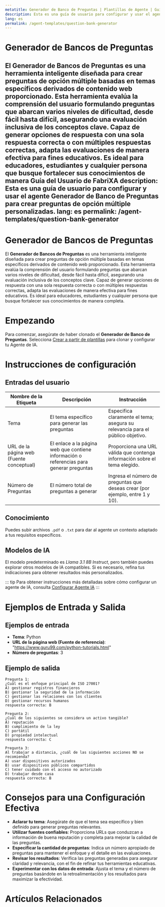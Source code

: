 ```yaml
---
metatitle: Generador de Banco de Preguntas | Plantillas de Agente | Guía de Usuario de FabriXAI
description: Esta es una guía de usuario para configurar y usar el agente Generador de Banco de Preguntas para crear preguntas de opción múltiple personalizadas.
lang: es
permalink: /agent-templates/question-bank-generator
---
```


# Generador de Bancos de Preguntas

El **Generador de Bancos de Preguntas** es una herramienta inteligente diseñada para crear preguntas de opción múltiple basadas en temas específicos derivados de contenido web proporcionado. Esta herramienta evalúa la comprensión del usuario formulando preguntas que abarcan varios niveles de dificultad, desde fácil hasta difícil, asegurando una evaluación inclusiva de los conceptos clave. Capaz de generar opciones de respuesta con una sola respuesta correcta o con múltiples respuestas correctas, adapta las evaluaciones de manera efectiva para fines educativos. Es ideal para educadores, estudiantes y cualquier persona que busque fortalecer sus conocimientos de manera Guía del Usuario de FabriXA
description: Esta es una guía de usuario para configurar y usar el agente Generador de Banco de Preguntas para crear preguntas de opción múltiple personalizadas.
lang: es
permalink: /agent-templates/question-bank-generator
---

# Generador de Bancos de Preguntas

El **Generador de Bancos de Preguntas** es una herramienta inteligente diseñada para crear preguntas de opción múltiple basadas en temas específicos derivados de contenido web proporcionado. Esta herramienta evalúa la comprensión del usuario formulando preguntas que abarcan varios niveles de dificultad, desde fácil hasta difícil, asegurando una evaluación inclusiva de los conceptos clave. Capaz de generar opciones de respuesta con una sola respuesta correcta o con múltiples respuestas correctas, adapta las evaluaciones de manera efectiva para fines educativos. Es ideal para educadores, estudiantes y cualquier persona que busque fortalecer sus conocimientos de manera completa.

# Empezando

Para comenzar, asegúrate de haber clonado el **Generador de Banco de Preguntas**. Selecciona [Crear a partir de plantillas](/en-us/create-from-templates/) para clonar y configurar tu Agente de IA.

# Instrucciones de configuración

## Entradas del usuario

| Nombre de la Etiqueta            | Descripción                                               | Instrucción                                                                                     |
| ----------------------------- | --------------------------------------------------------- | ------------------------------------------------------------------------------------------------ |
| Tema                           | El tema específico para generar las preguntas             | Especifica claramente el tema; asegura su relevancia para el público objetivo.                   |
| URL de la página web (Fuente conceptual) | El enlace a la página web que contiene información o referencias para generar preguntas | Proporciona una URL válida que contenga información sobre el tema elegido.                        |
| Número de Preguntas            | El número total de preguntas a generar                    | Ingresa el número de preguntas que deseas crear (por ejemplo, entre 1 y 10).                     |

## Conocimiento

Puedes subir archivos `.pdf` o `.txt` para dar al agente un contexto adaptado a tus requisitos específicos.

## Modelos de IA

El modelo predeterminado es *Llama 3.1 8B Instruct*, pero también puedes explorar otros modelos de IA compatibles. Si es necesario, refina tus indicaciones para obtener resultados más personalizados.

::: tip
Para obtener instrucciones más detalladas sobre cómo configurar un agente de IA, consulta [Configurar Agente IA](/en-us/configure-ai-agent/)
:::

# Ejemplos de Entrada y Salida

## Ejemplos de entrada

- **Tema**: Python
- **URL de la página web (Fuente de referencia)**: "https://www.guru99.com/python-tutorials.html"
- **Número de preguntas**: 3

## Ejemplo de salida

```
Pregunta 1:
¿Cuál es el enfoque principal de ISO 27001?
A) gestionar registros financieros
B) gestionar la seguridad de la información
C) gestionar las relaciones con los clientes
D) gestionar recursos humanos
respuesta correcta: B

Pregunta 2:
¿Cuál de los siguientes se considera un activo tangible?
A) reputación
B) cumplimiento de la ley
C) portátil
D) propiedad intelectual
respuesta correcta: C

Pregunta 3:
Al trabajar a distancia, ¿cuál de las siguientes acciones NO se recomienda?
A) usar dispositivos autorizados
B) usar dispositivos públicos compartidos
C) tener cuidado con el acceso no autorizado
D) trabajar desde casa
respuesta correcta: B
```

# Consejos para una Configuración Efectiva

- **Aclarar tu tema**: Asegúrate de que el tema sea específico y bien definido para generar preguntas relevantes.
- **Utilizar fuentes confiables**: Proporciona URLs que conduzcan a información de buena reputación y completa para mejorar la calidad de las preguntas.
- **Especificar la cantidad de preguntas**: Indica un número apropiado de preguntas para mantener el enfoque y el detalle en las evaluaciones.
- **Revisar los resultados**: Verifica las preguntas generadas para asegurar claridad y relevancia, con el fin de refinar tus herramientas educativas.
- **Experimentar con los datos de entrada**: Ajusta el tema y el número de preguntas basándote en la retroalimentación y los resultados para maximizar la efectividad.

# Artículos Relacionados
